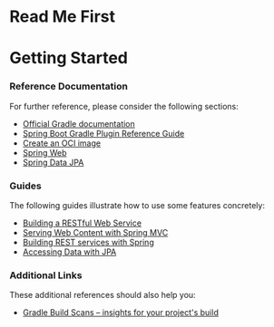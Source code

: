 # Read Me First

# Getting Started

### Reference Documentation

For further reference, please consider the following sections:

- [Official Gradle documentation](https://docs.gradle.org)
- [Spring Boot Gradle Plugin Reference Guide](https://docs.spring.io/spring-boot/docs/3.2.5/gradle-plugin/reference/html/)
- [Create an OCI image](https://docs.spring.io/spring-boot/docs/3.2.5/gradle-plugin/reference/html/#build-image)
- [Spring Web](https://docs.spring.io/spring-boot/docs/3.2.5/reference/htmlsingle/index.html#web)
- [Spring Data JPA](https://docs.spring.io/spring-boot/docs/3.2.5/reference/htmlsingle/index.html#data.sql.jpa-and-spring-data)

### Guides

The following guides illustrate how to use some features concretely:

- [Building a RESTful Web Service](https://spring.io/guides/gs/rest-service/)
- [Serving Web Content with Spring MVC](https://spring.io/guides/gs/serving-web-content/)
- [Building REST services with Spring](https://spring.io/guides/tutorials/rest/)
- [Accessing Data with JPA](https://spring.io/guides/gs/accessing-data-jpa/)

### Additional Links

These additional references should also help you:

- [Gradle Build Scans – insights for your project's build](https://scans.gradle.com#gradle)
